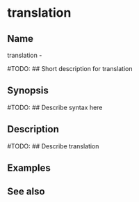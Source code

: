 

# translation


## Name
translation - 

#TODO: ## Short description for translation

## Synopsis
#TODO: ## Describe syntax here

## Description
#TODO: ## Describe translation

## Examples

## See also

